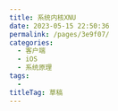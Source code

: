 ```yaml
---
title: 系统内核XNU
date: 2023-05-15 22:50:36
permalink: /pages/3e9f07/
categories: 
  - 客户端
  - iOS
  - 系统原理
tags: 
  - 
titleTag: 草稿
---
```

